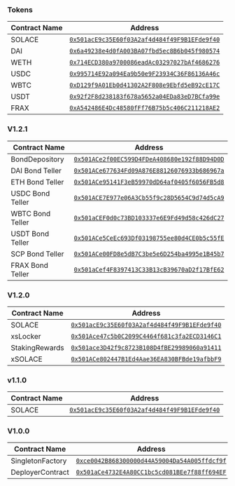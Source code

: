 ### Tokens

| Contract Name                | Address                                      |
|------------------------------|----------------------------------------------|
| SOLACE                       | [`0x501acE9c35E60f03A2af4d484f49F9B1EFde9f40`](https://goerli.etherscan.io/address/0x501acE9c35E60f03A2af4d484f49F9B1EFde9f40) |
| DAI                          | [`0x6a49238e4d0fA003BA07fbd5ec8B6b045f980574`](https://goerli.etherscan.io/address/0x6a49238e4d0fA003BA07fbd5ec8B6b045f980574) |
| WETH                         | [`0x714ECD380a9700086eadAc03297027bAf4686276`](https://goerli.etherscan.io/address/0x714ECD380a9700086eadAc03297027bAf4686276) |
| USDC                         | [`0x995714E92a094Ea9b50e9F23934C36F86136A46c`](https://goerli.etherscan.io/address/0x995714E92a094Ea9b50e9F23934C36F86136A46c) |
| WBTC                         | [`0xD129f9A01Eb0d41302A2F808e9Ebfd5eB92cE17C`](https://goerli.etherscan.io/address/0xD129f9A01Eb0d41302A2F808e9Ebfd5eB92cE17C) |
| USDT                         | [`0x92f2F8d238183f678a5652a04EDa83eD7BCfa99e`](https://goerli.etherscan.io/address/0x92f2F8d238183f678a5652a04EDa83eD7BCfa99e) |
| FRAX                         | [`0xA542486E4Dc48580fFf76B75b5c406C211218AE2`](https://goerli.etherscan.io/address/0xA542486E4Dc48580fFf76B75b5c406C211218AE2) |

### V1.2.1

| Contract Name                | Address                                      |
|------------------------------|----------------------------------------------|
| BondDepository               | [`0x501ACe2f00EC599D4FDeA408680e192f88D94D0D`](https://goerli.etherscan.io/address/0x501ACe2f00EC599D4FDeA408680e192f88D94D0D) |
| DAI Bond Teller              | [`0x501ACe677634Fd09A876E88126076933b686967a`](https://goerli.etherscan.io/address/0x501ACe677634Fd09A876E88126076933b686967a) |
| ETH Bond Teller              | [`0x501ACe95141F3eB59970dD64af0405f6056FB5d8`](https://goerli.etherscan.io/address/0x501ACe95141F3eB59970dD64af0405f6056FB5d8) |
| USDC Bond Teller             | [`0x501ACE7E977e06A3Cb55f9c28D5654C9d74d5cA9`](https://goerli.etherscan.io/address/0x501ACE7E977e06A3Cb55f9c28D5654C9d74d5cA9) |
| WBTC Bond Teller             | [`0x501aCEF0d0c73BD103337e6E9Fd49d58c426dC27`](https://goerli.etherscan.io/address/0x501aCEF0d0c73BD103337e6E9Fd49d58c426dC27) |
| USDT Bond Teller             | [`0x501ACe5CeEc693Df03198755ee80d4CE0b5c55fE`](https://goerli.etherscan.io/address/0x501ACe5CeEc693Df03198755ee80d4CE0b5c55fE) |
| SCP Bond Teller              | [`0x501ACe00FD8e5dB7C3be5e6D254ba4995e1B45b7`](https://goerli.etherscan.io/address/0x501ACe00FD8e5dB7C3be5e6D254ba4995e1B45b7) |
| FRAX Bond Teller             | [`0x501aCef4F8397413C33B13cB39670aD2f17BfE62`](https://goerli.etherscan.io/address/0x501aCef4F8397413C33B13cB39670aD2f17BfE62) |

### V1.2.0

| Contract Name                | Address                                      |
|------------------------------|----------------------------------------------|
| SOLACE                       | [`0x501acE9c35E60f03A2af4d484f49F9B1EFde9f40`](https://goerli.etherscan.io/address/0x501acE9c35E60f03A2af4d484f49F9B1EFde9f40) |
| xsLocker                     | [`0x501Ace47c5b0C2099C4464f681c3fa2ECD3146C1`](https://goerli.etherscan.io/address/0x501Ace47c5b0C2099C4464f681c3fa2ECD3146C1) |
| StakingRewards               | [`0x501ace3D42f9c8723B108D4fBE29989060a91411`](https://goerli.etherscan.io/address/0x501ace3D42f9c8723B108D4fBE29989060a91411) |
| xSOLACE                      | [`0x501ACe802447B1Ed4Aae36EA830BFBde19afbbF9`](https://goerli.etherscan.io/address/0x501ACe802447B1Ed4Aae36EA830BFBde19afbbF9) |

### v1.1.0

| Contract Name                | Address                                      |
|------------------------------|----------------------------------------------|
| SOLACE                       | [`0x501acE9c35E60f03A2af4d484f49F9B1EFde9f40`](https://goerli.etherscan.io/address/0x501acE9c35E60f03A2af4d484f49F9B1EFde9f40) |

### V1.0.0

| Contract Name                | Address                                      |
|------------------------------|----------------------------------------------|
| SingletonFactory             | [`0xce0042B868300000d44A59004Da54A005ffdcf9f`](https://goerli.etherscan.io/address/address/0xce0042B868300000d44A59004Da54A005ffdcf9f) |
| DeployerContract             | [`0x501aCe4732E4A80CC1bc5cd081BEe7f88ff694EF`](https://goerli.etherscan.io/address/address/0x501aCe4732E4A80CC1bc5cd081BEe7f88ff694EF) |
